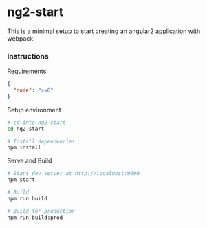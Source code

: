 # ng2-start

This is a minimal setup to start creating an angular2 application with webpack.

### Instructions

Requirements

```json
{
  "node": ">=6"
}
```

Setup environment

```bash
# cd into ng2-start
cd ng2-start

# Install dependencies
npm install
```

Serve and Build
```bash
# Start dev server at http://localhost:9000
npm start

# Build
npm run build

# Build for production
npm run build:prod
```
